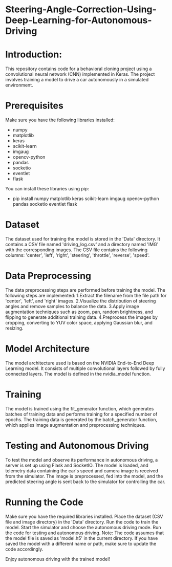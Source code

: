# Steering-Angle-Correction-Using-Deep-Learning-for-Autonomous-Driving

# Introduction:
This repository contains code for a behavioral cloning project using a convolutional neural network (CNN) implemented in Keras. The project involves training a model to drive a car autonomously in a simulated environment.

# Prerequisites
Make sure you have the following libraries installed:

  - numpy
  - matplotlib
  - keras
  - scikit-learn
  - imgaug
  - opencv-python
  - pandas
  - socketio
  - eventlet
  - flask

You can install these libraries using pip:
  -  pip install numpy matplotlib keras scikit-learn imgaug opencv-python pandas socketio eventlet flask

# Dataset
The dataset used for training the model is stored in the 'Data' directory. It contains a CSV file named 'driving_log.csv' and a directory named 'IMG' with the corresponding images. The CSV file contains the following columns: 'center', 'left', 'right', 'steering', 'throttle', 'reverse', 'speed'.

# Data Preprocessing
The data preprocessing steps are performed before training the model. The following steps are implemented:
1.Extract the filename from the file path for 'center', 'left', and 'right' images.
2.Visualize the distribution of steering angles and remove samples to balance the data.
3.Apply image augmentation techniques such as zoom, pan, random brightness, and flipping to generate additional training data.
4.Preprocess the images by cropping, converting to YUV color space, applying Gaussian blur, and resizing.

# Model Architecture
The model architecture used is based on the NVIDIA End-to-End Deep Learning model. It consists of multiple convolutional layers followed by fully connected layers. The model is defined in the nvidia_model function.

# Training
The model is trained using the fit_generator function, which generates batches of training data and performs training for a specified number of epochs. The training data is generated by the batch_generator function, which applies image augmentation and preprocessing techniques.

# Testing and Autonomous Driving
To test the model and observe its performance in autonomous driving, a server is set up using Flask and SocketIO. The model is loaded, and telemetry data containing the car's speed and camera image is received from the simulator. The image is preprocessed, fed into the model, and the predicted steering angle is sent back to the simulator for controlling the car.

# Running the Code
Make sure you have the required libraries installed.
Place the dataset (CSV file and image directory) in the 'Data' directory.
Run the code to train the model.
Start the simulator and choose the autonomous driving mode.
Run the code for testing and autonomous driving.
Note: The code assumes that the model file is saved as 'model.h5' in the current directory. If you have saved the model with a different name or path, make sure to update the code accordingly.

Enjoy autonomous driving with the trained model!
